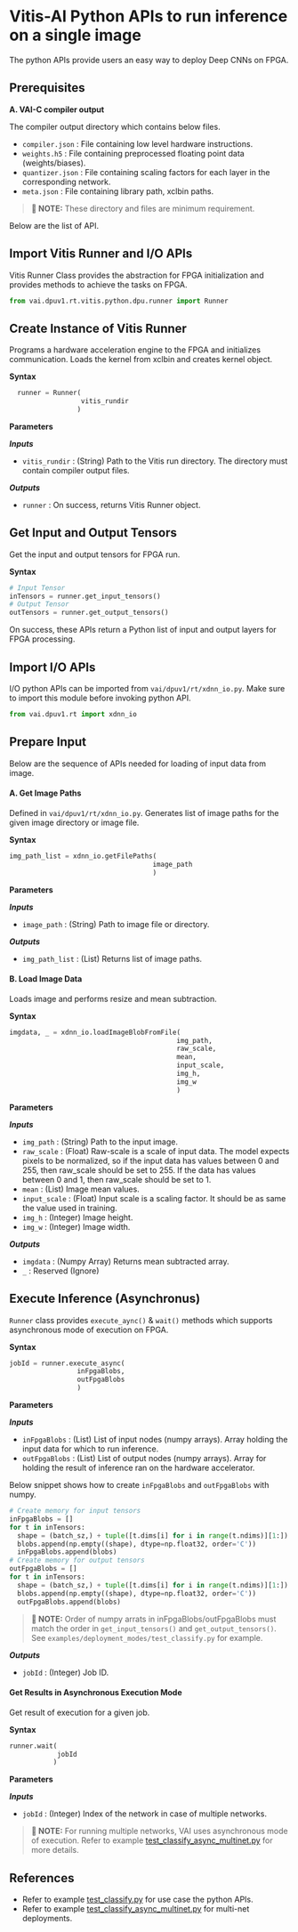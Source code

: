 # Vitis-AI Python APIs to run inference on a single image

The python APIs provide users an easy way to deploy Deep CNNs on FPGA. 

## Prerequisites

**A. VAI-C compiler output**

The compiler output directory which contains below files.

  - `compiler.json` : File containing low level hardware instructions.
  - `weights.h5` : File containing preprocessed floating point data (weights/biases).
  - `quantizer.json` : File containing scaling factors for each layer in the corresponding network.
  - `meta.json` : File containing library path, xclbin paths.

>**:pushpin: NOTE:** These directory and files are minimum requirement.

Below are the list of API.

## Import Vitis Runner and I/O APIs

Vitis Runner Class provides the abstraction for FPGA initialization and provides methods to achieve the tasks on FPGA. 
```Python
from vai.dpuv1.rt.vitis.python.dpu.runner import Runner    
```

## Create Instance of Vitis Runner  

Programs a hardware acceleration engine to the FPGA and initializes communication. Loads the kernel from xclbin and creates kernel object.

**Syntax**
```python
  runner = Runner(
                  vitis_rundir
                 )
```
**Parameters**

***Inputs***
 - `vitis_rundir` : (String) Path to the Vitis run directory. The directory must contain compiler output files.
  
***Outputs***
- `runner` : On success, returns Vitis Runner object.

## Get Input and Output Tensors

Get the input and output tensors for FPGA run.

**Syntax**
```Python
# Input Tensor
inTensors = runner.get_input_tensors()
# Output Tensor
outTensors = runner.get_output_tensors()
```
On success, these APIs return a Python list of input and output layers for FPGA processing.

## Import I/O APIs

I/O python APIs can be imported from `vai/dpuv1/rt/xdnn_io.py`. Make sure to import this module before invoking python API. 

```Python
from vai.dpuv1.rt import xdnn_io
```

## Prepare Input

Below are the sequence of APIs needed for loading of input data from image.

#### A. Get Image Paths

Defined in `vai/dpuv1/rt/xdnn_io.py`. Generates list of image paths for the given image directory or image file.

**Syntax**
```python
img_path_list = xdnn_io.getFilePaths(
                                    image_path
                                    )
```
**Parameters**

***Inputs***
 - `image_path` : (String) Path to image file or directory.

 ***Outputs***
 - `img_path_list` : (List) Returns list of image paths.


#### B. Load Image Data

Loads image and performs resize and mean subtraction.

**Syntax**
```python
imgdata, _ = xdnn_io.loadImageBlobFromFile(
                                          img_path,
                                          raw_scale,
                                          mean,
                                          input_scale,
                                          img_h,
                                          img_w
                                          )
```
**Parameters**

***Inputs***
 - `img_path` : (String) Path to the input image.
 - `raw_scale` : (Float) Raw-scale is a scale of input data. The model expects pixels to be normalized, so if the input data has values between 0 and 255, then raw_scale should be set to 255. If the data has values between 0 and 1, then raw_scale should be set to 1.
 - `mean` : (List) Image mean values.
 - `input_scale` : (Float) Input scale is a scaling factor. It should be as same the value used in training.
 - `img_h` : (Integer) Image height.
 - `img_w` : (Integer) Image width.

***Outputs***
 - `imgdata` : (Numpy Array) Returns mean subtracted array.
 - `_` : Reserved (Ignore)

## Execute Inference (Asynchronus)

`Runner` class provides `execute_aync()` & `wait()` methods which supports asynchronous mode of execution on FPGA.

**Syntax**
```python
jobId = runner.execute_async(
                 inFpgaBlobs,
                 outFpgaBlobs
                 )
```

**Parameters**

***Inputs***
 - `inFpgaBlobs` : (List) List of input nodes (numpy arrays). Array holding the input data for which to run inference.
 - `outFpgaBlobs` :  (List) List of output nodes (numpy arrays). Array for holding the result of inference ran on the hardware accelerator.

Below snippet shows how to create `inFpgaBlobs` and `outFpgaBlobs` with numpy.

```Python
# Create memory for input tensors
inFpgaBlobs = []
for t in inTensors:
  shape = (batch_sz,) + tuple([t.dims[i] for i in range(t.ndims)][1:])
  blobs.append(np.empty((shape), dtype=np.float32, order='C'))
  inFpgaBlobs.append(blobs)
# Create memory for output tensors
outFpgaBlobs = []
for t in inTensors:
  shape = (batch_sz,) + tuple([t.dims[i] for i in range(t.ndims)][1:])
  blobs.append(np.empty((shape), dtype=np.float32, order='C'))
  outFpgaBlobs.append(blobs)
```

>**:pushpin: NOTE:** Order of numpy arrats in inFpgaBlobs/outFpgaBlobs must match the order in `get_input_tensors()` and `get_output_tensors()`. See `examples/deployment_modes/test_classify.py` for example.

***Outputs***
 - `jobId` :  (Integer) Job ID.

#### Get Results in Asynchronous Execution Mode

Get result of execution for a given job.

**Syntax**
```python
runner.wait(
            jobId
           )
```
**Parameters**

***Inputs***
 - `jobId` :  (Integer) Index of the network in case of multiple networks.


>**:pushpin: NOTE:** For running multiple networks, VAI uses asynchronous mode of execution. Refer to example <a href="../examples/deployment_modes/test_classify_async_multinet.py">test_classify_async_multinet.py</a> for more details.

## References

 - Refer to example <a href="../examples/deployment_modes/test_classify.py">test_classify.py</a> for use case the python APIs.
 - Refer to example <a href="../examples/deployment_modes/test_classify_async_multinet.py">test_classify_async_multinet.py</a> for multi-net deployments.
